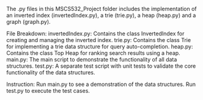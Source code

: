 The .py files in this MSCS532_Project folder includes the implementation of an inverted index (invertedIndex.py), a trie (trie.py), a heap (heap.py) and a graph (graph.py).

File Breakdown:
invertedIndex.py: Contains the class InvertedIndex for creating and managing the inverted index.
trie.py: Contains the class Trie for implementing a trie data structure for query auto-completion.
heap.py: Contains the class Top Heap for ranking search results using a heap.
main.py: The main script to demonstrate the functionality of all data structures.
test.py: A separate test script with unit tests to validate the core functionality of the data structures.

Instruction:
Run main.py to see a demonstration of the data structures.
Run test.py to execute the test cases.
